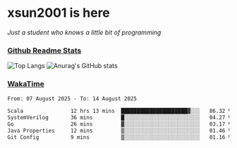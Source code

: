 # xsun2001 is here

*Just a student who knows a little bit of programming*

### [Github Readme Stats](https://github.com/anuraghazra/github-readme-stats)

![Top Langs](https://github-readme-stats.vercel.app/api/top-langs/?username=xsun2001&layout=compact&theme=radical) ![Anurag's GitHub stats](https://github-readme-stats.vercel.app/api?username=xsun2001&show_icons=true&theme=radical)

### [WakaTime](https://wakatime.com)

<!--START_SECTION:waka-->

```txt
From: 07 August 2025 - To: 14 August 2025

Scala               12 hrs 13 mins  █████████████████████▓░░░   86.32 %
SystemVerilog       36 mins         █░░░░░░░░░░░░░░░░░░░░░░░░   04.27 %
Go                  26 mins         ▓░░░░░░░░░░░░░░░░░░░░░░░░   03.17 %
Java Properties     12 mins         ▒░░░░░░░░░░░░░░░░░░░░░░░░   01.46 %
Git Config          9 mins          ▒░░░░░░░░░░░░░░░░░░░░░░░░   01.16 %
```

<!--END_SECTION:waka-->
